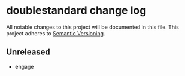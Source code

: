 # doublestandard change log

All notable changes to this project will be documented in this file.
This project adheres to [Semantic Versioning](http://semver.org/).

## Unreleased
* engage

